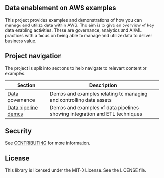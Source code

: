 ## Data enablement on AWS examples

This project provides examples and demonstrations of how you can manage and utilize data within AWS. 
The aim is to give an overview of key data enabling activities. These are governance, analytics and AI/ML practices with a focus on being able to manage and utilize data to deliver business value. 

## Project navigation
The project is split into sections to help navigate to relevant content or examples.

| Section | Description |
| --- | --- | 
| [Data governance](./governance/README.md) | Demos and examples relating to managing and controlling data assets |
| [Data pipeline demos](./data_pipeline/README.md) | Demos and examples of data pipelines showing integration and ETL techniques |


## Security

See [CONTRIBUTING](CONTRIBUTING.md#security-issue-notifications) for more information.

## License

This library is licensed under the MIT-0 License. See the LICENSE file.

